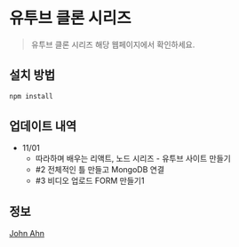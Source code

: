 # 유투브 클론 시리즈
> 유투브 클론 시리즈
> 해당 웹페이지에서 확인하세요.



## 설치 방법

```sh
npm install
```

## 업데이트 내역

* 11/01
    * 따라하며 배우는 리액트, 노드 시리즈 - 유투브 사이트 만들기
    * #2 전체적인 틀 만들고 MongoDB 연결
    * #3 비디오 업로드 FORM 만들기1
    

 
## 정보
[John Ahn](https://www.youtube.com/playlist?list=PL9a7QRYt5fqnlSRu--re7N_1Ean5jFsh3)
